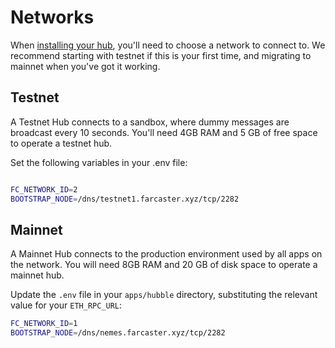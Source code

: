 # Networks

When  [installing your hub](./install.md), you'll need to choose a network to connect to. We recommend starting with testnet if this is your first time, and migrating to mainnet when you've got it working.

## Testnet

A Testnet Hub connects to a sandbox, where dummy messages are broadcast every 10 seconds. You'll need 4GB RAM and 5 GB of free space to operate a testnet hub.

Set the following variables in your .env file:

```sh

FC_NETWORK_ID=2
BOOTSTRAP_NODE=/dns/testnet1.farcaster.xyz/tcp/2282
```
## Mainnet

A Mainnet Hub connects to the production environment used by all apps on the network. You will need 8GB RAM and 20 GB of disk space to operate a mainnet hub. 

Update the `.env` file in your `apps/hubble` directory, substituting the relevant value for your `ETH_RPC_URL`:
```sh
FC_NETWORK_ID=1
BOOTSTRAP_NODE=/dns/nemes.farcaster.xyz/tcp/2282
```

